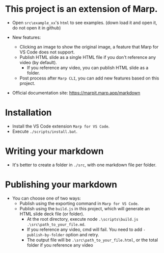 # This project is an extension of Marp.
- Open `src\example_xx`'s `html` to see examples. (down load it and open it, do not open it in github)
- New features:
    - Clicking an image to show the original image, a feature that Marp for VS Code does not support.
    - Publish HTML slide as a single HTML file if you don't reference any video (by default).
        - If you reference any video, you can publish HTML slide as a folder.
    - Post process after `Marp CLI`, you can add new features based on this project.

- Official documentation site: https://marpit.marp.app/markdown

# Installation
- Install the VS Code extension `Marp for VS Code`.
- Execute `./scripts/install.bat`.


# Writing your markdown
- It's better to create a folder in `./src`, with one markdown file per folder.


# Publishing your markdown
- You can choose one of two ways:
    - Publish using the exporting command in `Marp for VS Code`.
    - Publish using the `build.js` in this project, which will generate an HTML slide deck file (or folder).
        - At the root directory, execute node `.\scripts\build.js .\src\path_to_your_file.md`.
        - If you reference any video, cmd will fail. You need to add `-publish-by-folder` option and retry.
        - The output file will be `.\src\path_to_your_file.html`, or the total folder if you reference any video